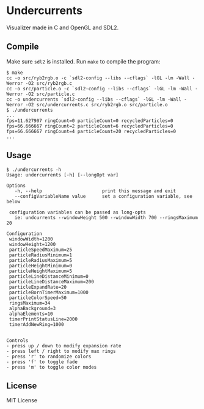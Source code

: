 Undercurrents
=============

Visualizer made in C and OpenGL and SDL2.

Compile
-------

Make sure `sdl2` is installed.  Run `make` to compile the program:

    $ make
    cc -o src/ryb2rgb.o -c `sdl2-config --libs --cflags` -lGL -lm -Wall -Werror -O2 src/ryb2rgb.c
    cc -o src/particle.o -c `sdl2-config --libs --cflags` -lGL -lm -Wall -Werror -O2 src/particle.c
    cc -o undercurrents `sdl2-config --libs --cflags` -lGL -lm -Wall -Werror -O2 src/undercurrents.c src/ryb2rgb.o src/particle.o
    $ ./undercurrents
    ...
    fps=11.627907 ringCount=0 particleCount=0 recycledParticles=0
    fps=66.666667 ringCount=2 particleCount=6 recycledParticles=0
    fps=66.666667 ringCount=4 particleCount=20 recycledParticles=0
    ...

Usage
-----

```
$ ./undercurrents -h
Usage: undercurrents [-h] [--longOpt var]

Options
   -h, --help                      print this message and exit
   --configVariableName value      set a configuration variable, see below

 configuration variables can be passed as long-opts
   ie: undcurrents --windowHeight 500 --windowWidth 700 --ringsMaximum 20

Configuration
 windowWidth=1200
 windowHeight=1200
 particleSpeedMaximum=25
 particleRadiusMinimum=1
 particleRadiusMaximum=5
 particleHeightMinimum=0
 particleHeightMaximum=5
 particleLineDistanceMinimum=0
 particleLineDistanceMaximum=200
 particleExpandRate=20
 particleBornTimerMaximum=1000
 particleColorSpeed=50
 ringsMaximum=34
 alphaBackground=3
 alphaElements=10
 timerPrintStatusLine=2000
 timerAddNewRing=1000


Controls
- press up / down to modify expansion rate
- press left / right to modify max rings
- press 'r' to randomize colors
- press 'f' to toggle fade
- press 'm' to toggle color modes
```

License
-------

MIT License

